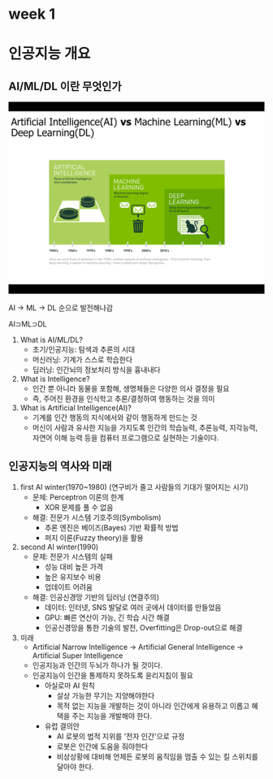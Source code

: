 # week 1

# 인공지능 개요

## AI/ML/DL 이란 무엇인가

![week%201%20349dbb51c9f4438ba127c8e45066efa7/Untitled.png](week%201%20349dbb51c9f4438ba127c8e45066efa7/Untitled.png)

AI → ML → DL 순으로 발전해나감

AI⊃ML⊃DL

1. What is AI/ML/DL?
    - 초기/인공지능: 탐색과 추론의 시대
    - 머신러닝: 기계가 스스로 학습한다
    - 딥러닝: 인간뇌의 정보처리 방식을 흉내내다
2. What is Intelligence?
    - 인간 뿐 아니라 동물을 포함해, 생명체들은 다양한 의사 결정을 필요
    - 즉, 주어진 환경을 인식학고 추론/결정하여 행동하는 것을 의미
3. What is Artificial Intelligence(AI)?
    - 기계를 인간 행동의 지식에서와 같이 행동하게 만드는 것
    - 머신이 사람과 유사한 지능을 가지도록 인간의 학습능력, 추론능력, 지각능력, 자연어 이해 능력 등을 컴퓨터 프로그램으로 실현하는 기술이다.

## 인공지능의 역사와 미래

1. first AI winter(1970~1980) (연구비가 줄고 사람들의 기대가 떨어지는 시기)
    - 문제: Perceptron 이론의 한계
        - XOR 문제를 풀 수 없음
    - 해결: 전문가 시스템 기호주의(Symbolism)
        - 추론 엔진은 베이즈(Bayes) 기반 확률적 방법
        - 퍼지 이론(Fuzzy theory)을 활용
2. second AI winter(1990)
    - 문제: 전문가 시스템의 실패
        - 성능 대비 높은 가격
        - 높은 유지보수 비용
        - 업데이트 어려움
    - 해결: 인공신경망 기반의 딥러닝 (연결주의)
        - 데이터: 인터넷, SNS 발달로 여러 곳에서 데이터를 만들었음
        - GPU: 빠른 연산이 가능, 긴 학습 시간 해결
        - 인공신경망을 통한 기술의 발전, Overfitting은 Drop-out으로 해결
3. 미래
    - Artificial Narrow Intelligence → Artificial General Intelligence → Artificial Super Intelligence
    - 인공지능과 인간의 두뇌가 하나가 될 것이다.
    - 인공지능이 인간을 통제하지 못하도록 윤리지침이 필요
        - 아실로마 AI 원칙
            - 살상 가능한 무기는 지양해야한다
            - 목적 없는 지능을 개발하는 것이 아니라 인간에게 유용하고 이롭고 혜택을 주는 지능을 개발해야 한다.
        - 유럽 결의안
            - AI 로봇의 법적 지위를 '전자 인간'으로 규정
            - 로봇은 인간에 도움을 줘야한다
            - 비상상황에 대비해 언제든 로봇의 움직임을 멈출 수 있는 킬 스위치를 달아야 한다.
